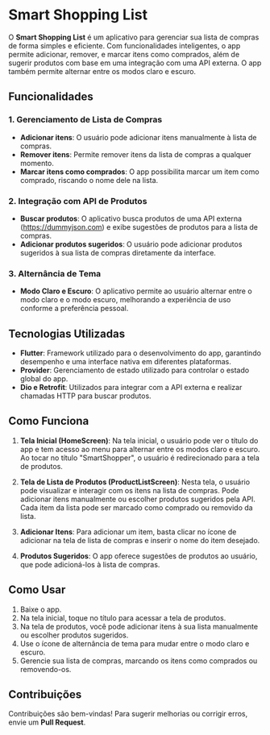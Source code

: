 # Smart Shopping List

O **Smart Shopping List** é um aplicativo para gerenciar sua lista de compras de forma simples e eficiente. Com funcionalidades inteligentes, o app permite adicionar, remover, e marcar itens como comprados, além de sugerir produtos com base em uma integração com uma API externa. O app também permite alternar entre os modos claro e escuro.

## Funcionalidades

### 1. **Gerenciamento de Lista de Compras**
   - **Adicionar itens**: O usuário pode adicionar itens manualmente à lista de compras.
   - **Remover itens**: Permite remover itens da lista de compras a qualquer momento.
   - **Marcar itens como comprados**: O app possibilita marcar um item como comprado, riscando o nome dele na lista.
   
### 2. **Integração com API de Produtos**
   - **Buscar produtos**: O aplicativo busca produtos de uma API externa (https://dummyjson.com) e exibe sugestões de produtos para a lista de compras.
   - **Adicionar produtos sugeridos**: O usuário pode adicionar produtos sugeridos à sua lista de compras diretamente da interface.

### 3. **Alternância de Tema**
   - **Modo Claro e Escuro**: O aplicativo permite ao usuário alternar entre o modo claro e o modo escuro, melhorando a experiência de uso conforme a preferência pessoal.

## Tecnologias Utilizadas

- **Flutter**: Framework utilizado para o desenvolvimento do app, garantindo desempenho e uma interface nativa em diferentes plataformas.
- **Provider**: Gerenciamento de estado utilizado para controlar o estado global do app.
- **Dio e Retrofit**: Utilizados para integrar com a API externa e realizar chamadas HTTP para buscar produtos.

## Como Funciona

1. **Tela Inicial (HomeScreen)**: Na tela inicial, o usuário pode ver o título do app e tem acesso ao menu para alternar entre os modos claro e escuro. Ao tocar no título "SmartShopper", o usuário é redirecionado para a tela de produtos.
  
2. **Tela de Lista de Produtos (ProductListScreen)**: Nesta tela, o usuário pode visualizar e interagir com os itens na lista de compras. Pode adicionar itens manualmente ou escolher produtos sugeridos pela API. Cada item da lista pode ser marcado como comprado ou removido da lista.

3. **Adicionar Itens**: Para adicionar um item, basta clicar no ícone de adicionar na tela de lista de compras e inserir o nome do item desejado.

4. **Produtos Sugeridos**: O app oferece sugestões de produtos ao usuário, que pode adicioná-los à lista de compras.

## Como Usar

1. Baixe o app.
2. Na tela inicial, toque no título para acessar a tela de produtos.
3. Na tela de produtos, você pode adicionar itens à sua lista manualmente ou escolher produtos sugeridos.
4. Use o ícone de alternância de tema para mudar entre o modo claro e escuro.
5. Gerencie sua lista de compras, marcando os itens como comprados ou removendo-os.

## Contribuições

Contribuições são bem-vindas! Para sugerir melhorias ou corrigir erros, envie um **Pull Request**.
